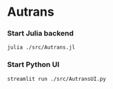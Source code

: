 

# Autrans


### Start Julia backend

`julia ./src/Autrans.jl`

### Start Python UI

`streamlit run ./src/AutransUI.py`
